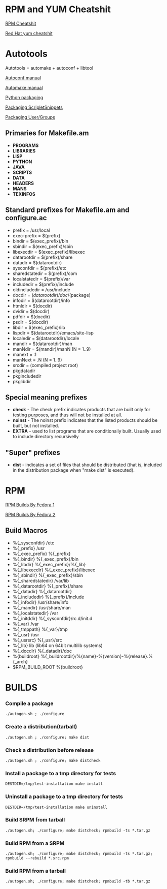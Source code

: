 # RPM and YUM Cheatshit

[RPM Cheatshit](http://www.tecmint.com/20-practical-examples-of-rpm-commands-in-linux/)

[Red Hat yum cheatshit](https://access.redhat.com/sites/default/files/attachments/rh_yum_cheatsheet_1214_jcs_print-1.pdf)

# Autotools
Autotools = automake + autoconf + libtool

[Autoconf manual](https://www.gnu.org/software/autoconf/manual/autoconf.html)

[Automake manual](https://www.gnu.org/software/automake/manual/automake.html)

[Python packaging](https://fedoraproject.org/wiki/Packaging:Python)

[Packaging ScripletSnippets](http://fedoraproject.org/wiki/Packaging:ScriptletSnippets)

[Packaging User/Groups](https://fedoraproject.org/wiki/Packaging:UsersAndGroups?rd=Packaging/UsersAndGroups)

## Primaries for Makefile.am

- **PROGRAMS**
- **LIBRARIES**
- **LISP**
- **PYTHON**
- **JAVA**
- **SCRIPTS**
- **DATA**
- **HEADERS**
- **MANS**
- **TEXINFOS**

## Standard prefixes for Makefile.am and configure.ac
- prefix          = /usr/local
- exec-prefix     = $(prefix)
- bindir          = $(exec_prefix)/bin
- sbindir         = $(exec_prefix)/sbin
- libexecdir      = $(exec_prefix)/libexec
- datarootdir     = $(prefix)/share
- datadir         = $(datarootdir)
- sysconfdir      = $(prefix)/etc
- sharedstatedir  = $(prefix)/com
- localstatedir   = $(prefix)/var
- includedir      = $(prefix)/include
- oldincludedir   = /usr/include
- docdir          = $(datarootdir)/doc/$(package)
- infodir         = $(datarootdir)/info
- htmldir         = $(docdir)
- dvidir          = $(docdir)
- pdfdir          = $(docdir)
- psdir           = $(docdir)
- libdir          = $(exec_prefix)/lib
- lispdir         = $(datarootdir)/emacs/site-lisp
- localedir       = $(datarootdir)/locale
- mandir          = $(datarootdir)/man
- manNdir         = $(mandir)/manN  (N = 1..9)
- manext          = .1
- manNext         = .N              (N = 1..9)
- srcdir          = (compiled project root)
- pkgdatadir
- pkgincludedir
- pkglibdir

## Special meaning prefixes
- **check** - The check prefix indicates products that are built only for testing purposes, and thus will not be installed at all.
- **noinst** - The noinst prefix indicates that the listed products should be built, but not installed.
- **EXTRA** - used to list programs that are conditionally built. Usually used to include directory recursivelly

## "Super" prefixes
- **dist** - indicates a set of files that should be distributed (that is, included in the distribution package when "make dist" is executed).


# RPM

[RPM Builds By Fedora 1](https://fedoraproject.org/wiki/How_to_create_an_RPM_package#.25files_section)

[RPM Builds By Fedora 2](http://fedoraproject.org/wiki/Packaging:Guidelines)

## Build Macros
- %{_sysconfdir}        /etc
- %{_prefix}            /usr
- %{_exec_prefix}       %{_prefix}
- %{_bindir}            %{_exec_prefix}/bin
- %{_libdir}            %{_exec_prefix}/%{_lib}
- %{_libexecdir}        %{_exec_prefix}/libexec
- %{_sbindir}           %{_exec_prefix}/sbin
- %{_sharedstatedir}    /var/lib
- %{_datarootdir}       %{_prefix}/share
- %{_datadir}           %{_datarootdir}
- %{_includedir}        %{_prefix}/include
- %{_infodir}           /usr/share/info
- %{_mandir}            /usr/share/man
- %{_localstatedir}     /var
- %{_initddir}          %{_sysconfdir}/rc.d/init.d
- %{_var}               /var
- %{_tmppath}           %{_var}/tmp
- %{_usr}               /usr
- %{_usrsrc}            %{_usr}/src
- %{_lib}               lib (lib64 on 64bit multilib systems)
- %{_docdir}            %{_datadir}/doc
- %{buildroot}          %{_buildrootdir}/%{name}-%{version}-%{release}.%{_arch}
- $RPM_BUILD_ROOT       %{buildroot}

# BUILDS
### Compile a package
```./autogen.sh ; ./configure```

### Create a distribution(tarball)
```./autogen.sh ; ./configure; make dist```

### Check a distribution before release
```./autogen.sh ; ./configure; make distcheck```

### Install a package to a tmp directory for tests
```
DESTDIR=/tmp/test-installation make install
```

### Uninstall a package to a tmp directory for tests
```
DESTDIR=/tmp/test-installation make uninstall
```

### Build SRPM from tarball
```./autogen.sh; ./configure; make distcheck; rpmbuild -ts *.tar.gz```

### Build RPM from a SRPM
```./autogen.sh; ./configure; make distcheck; rpmbuild -ts *.tar.gz; rpmbuild --rebuild *.src.rpm```

### Build RPM from a tarball
```./autogen.sh; ./configure; make distcheck; rpmbuild -tb *.tar.gz```


